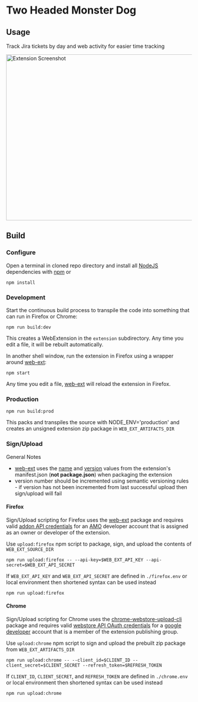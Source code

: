 # Two Headed Monster Dog

## Usage
Track Jira tickets by day and web activity for easier time tracking

<img src="screenshots/screen.png" alt="Extension Screenshot" width="640" height="450">

## Build

### Configure

Open a terminal in cloned repo directory and install all
[NodeJS][nodejs] dependencies with [npm](http://npmjs.com/) or

    npm install

### Development

Start the continuous build process to transpile the code into something that
can run in Firefox or Chrome:

    npm run build:dev

This creates a WebExtension in the `extension` subdirectory.
Any time you edit a file, it will be rebuilt automatically.

In another shell window, run the extension in Firefox using a wrapper
around [web-ext][web-ext]:

    npm start

Any time you edit a file, [web-ext][web-ext] will reload the extension
in Firefox. 

### Production

    npm run build:prod

This packs and transpiles the source with NODE_ENV='production' and creates an unsigned extension zip package in `WEB_EXT_ARTIFACTS_DIR`

### Sign/Upload
General Notes
* [web-ext] uses the [name](https://developer.mozilla.org/en-US/Add-ons/WebExtensions/manifest.json/name) and [version](https://developer.mozilla.org/en-US/Add-ons/WebExtensions/manifest.json/version) values from the extension's manifest.json (**not package.json**) when packaging the extension
* version number should be incremented using semantic versioning rules - if version has not been incremented from last successful upload then sign/upload will fail

#### Firefox

Sign/Upload scripting for Firefox uses the [web-ext] package and requires valid [addon API credentials](http://addons-server.readthedocs.io/en/latest/topics/api/auth.html#access-credentials) for an [AMO](addons.mozilla.org) developer account that is assigned as an owner or developer of the extension.

Use `upload:firefox` npm script to package, sign, and upload the contents of `WEB_EXT_SOURCE_DIR`

    npm run upload:firefox -- --api-key=$WEB_EXT_API_KEY --api-secret=$WEB_EXT_API_SECRET

If `WEB_EXT_API_KEY` and `WEB_EXT_API_SECRET` are defined in `./firefox.env` or local environment then shortened syntax can be used instead

    npm run upload:firefox


#### Chrome

Sign/Upload scripting for Chrome uses the [chrome-webstore-upload-cli] package and requires valid [webstore API OAuth credentials](https://github.com/DrewML/chrome-webstore-upload/blob/master/How%20to%20generate%20Google%20API%20keys.md) for a [google developer](https://developer.chrome.com/webstore/publish) account that is a member of the extension publishing group. 

Use `upload:chrome` npm script to sign and upload the prebuilt zip package from `WEB_EXT_ARTIFACTS_DIR`

    npm run upload:chrome -- --client_id=$CLIENT_ID --client_secret=$CLIENT_SECRET --refresh_token=$REFRESH_TOKEN

If `CLIENT_ID`, `CLIENT_SECRET`, and `REFRESH_TOKEN` are defined in `./chrome.env` or local environment then shortened syntax can be used instead

    npm run upload:chrome


[react]: https://facebook.github.io/react/
[nodejs]: https://nodejs.org/en/
[web-ext]: https://developer.mozilla.org/en-US/Add-ons/WebExtensions/Getting_started_with_web-ext
[chrome-webstore-upload-cli]: https://github.com/DrewML/chrome-webstore-upload-cli
